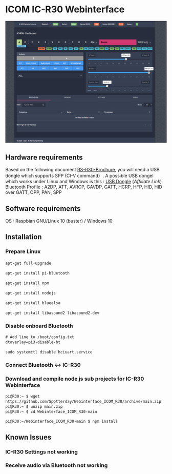 # ICOM IC-R30 Webinterface

![IC-R30 Webinterface](https://github.com/Spotterday/Webinterface_ICOM_R30/blob/main/IC-R30%20Webinterface.PNG)

## Hardware requirements

Based on the following document [RS-R30-Brochure](doc/RS-R30-Brochure.pdf), you will need a USB dongle which supports SPP (CI-V command）.
A possible USB dongel which works under Linux and Windows is this : [USB Dongle](https://amzn.to/3o0EV8l) (*Affiliate  Link*)
Bluetooth Profile : A2DP, ATT, AVRCP, GAVDP, GATT, HCRP, HFP, HID, HID over GATT, OPP, PAN, SPP

## Software requirements

OS : Raspbian GNU/Linux 10 (buster) / Windows 10

## Installation

### Prepare Linux

`apt-get full-upgrade`

`apt-get install pi-bluetooth`

`apt-get install npm`

`apt-get install nodejs`

`apt-get install bluealsa`

`apt-get install libasound2 libasound2-dev`

### Disable onboard Bluetooth

``` 
# Add line to /boot/config.txt
dtoverlay=pi3-disable-bt
```

`sudo systemctl disable hciuart.service`

### Connect Bluetooth <-> IC-R30


### Download and compile node js sub projects for IC-R30 Webinterface

```	
pi@R30:~ $ wget https://github.com/Spotterday/Webinterface_ICOM_R30/archive/main.zip
pi@R30:~ $ unzip main.zip
pi@R30:~ $ cd Webinterface_ICOM_R30-main
```

```	
pi@R30:~/Webinterface_ICOM_R30-main $ npm install
```	


## Known Issues

### IC-R30 Settings not working

### Receive audio via Bluetooth not working




